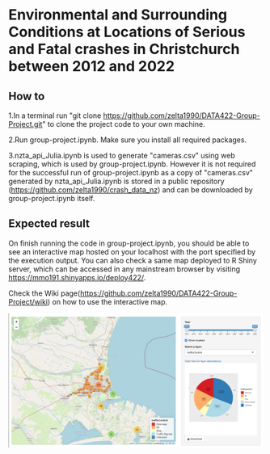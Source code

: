 # Environmental and Surrounding Conditions at Locations of Serious and Fatal crashes in Christchurch between 2012 and 2022

## How to
1.In a terminal run "git clone https://github.com/zelta1990/DATA422-Group-Project.git"
to clone the project code to your own machine. 

2.Run group-project.ipynb. Make sure you install all required packages. 

3.nzta_api_Julia.ipynb is used to generate "cameras.csv" using web scraping, which is used by group-project.ipynb. 
However it is not required for the successful run of group-project.ipynb as a copy of "cameras.csv" generated by nzta_api_Julia.ipynb 
is stored in a public repository (https://github.com/zelta1990/crash_data_nz) and can be downloaded by group-project.ipynb itself.

## Expected result
On finish running the code in group-project.ipynb, you should be able to see an interactive
map hosted on your localhost with the port specified by the execution output. You can also check 
a same map deployed to R Shiny server, which can be accessed in any mainstream browser by visiting
https://mmo191.shinyapps.io/deploy422/.

Check the Wiki page(https://github.com/zelta1990/DATA422-Group-Project/wiki) on how to use the interactive map.


![alt text](https://github.com/zelta1990/DATA422-Group-Project/blob/main/map_screenshot.png?raw=true)


